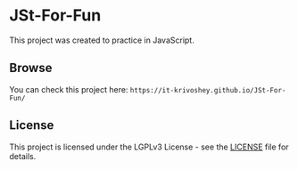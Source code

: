 # JSt-For-Fun
This project was created to practice in JavaScript.
## Browse
You can check this project here: ```https://it-krivoshey.github.io/JSt-For-Fun/```
## License
This project is licensed under the LGPLv3 License - see the [LICENSE](https://github.com/IT-Krivoshey/JSt-For-Fun/blob/master/LICENSE) file for details.
